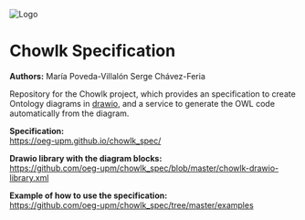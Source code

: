 ![Logo](https://github.com/oeg-upm/chowlk_spec/blob/master/resources/logo.svg)

# Chowlk Specification

<b>Authors:</b>
María Poveda-Villalón
Serge Chávez-Feria

Repository for the Chowlk project, which provides an specification to create Ontology diagrams in <a href="https://www.draw.io/">drawio</a>, and a service to generate the OWL code automatically from the diagram.

<b>Specification:</b><br>
https://oeg-upm.github.io/chowlk_spec/

<b>Drawio library with the diagram blocks:</b><br>
https://github.com/oeg-upm/chowlk_spec/blob/master/chowlk-drawio-library.xml

<b>Example of how to use the specification:</b><br>
https://github.com/oeg-upm/chowlk_spec/tree/master/examples
